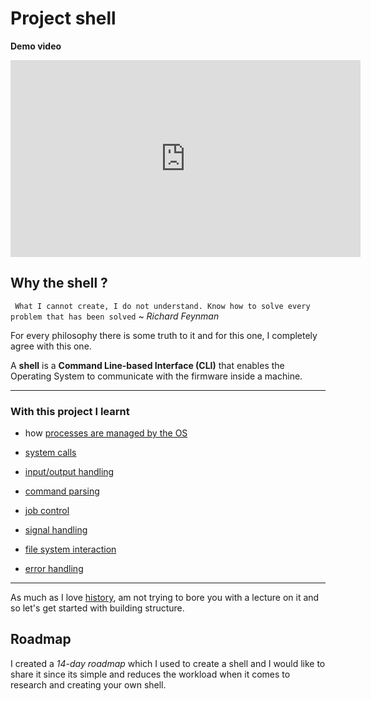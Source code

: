 # Project shell

**Demo video**

<iframe width="560" height="315" src="https://www.youtube.com/embed/l0e9i8zXcIs" frameborder="0" allowfullscreen></iframe>

## Why the shell ?

` What I cannot create, I do not understand.
Know how to solve every problem that has been solved` ~ *Richard Feynman*

For every philosophy there is some truth to  it and for this one, I completely agree with this one.

A **shell** is a **Command Line-based Interface (CLI)** that enables the Operating System to communicate with the firmware inside a machine.

----

### With this project I learnt

- how [processes are managed by the OS](https://www.geeksforgeeks.org/introduction-of-process-management/)

- [system calls](https://www.geeksforgeeks.org/introduction-of-system-call/)

- [input/output handling](https://www.geeksforgeeks.org/introduction-to-input-output-interface/)

- [command parsing](https://bito.ai/resources/c-parse-string-c-string-explained/)

- [job control](https://ftp.gnu.org/old-gnu/Manuals/glibc-2.2.3/html_chapter/libc_27.html)

- [signal handling](https://medium.com/@razika28/signals-ad83f38f80b6)

- [file system interaction](https://www.geeksforgeeks.org/basics-file-handling-c/
)
- [error handling](https://www.geeksforgeeks.org/error-handling-in-c/)

----
As much as I  love [history](https://developer.ibm.com/tutorials/l-linux-shells/), am not trying to bore you with a lecture on it and so let's get started with building structure.

## Roadmap

I created a *14-day roadmap* which I used to create a shell and I would like to share it since its simple and reduces the workload when it comes to research and creating your own shell.